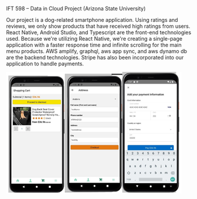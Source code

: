 IFT 598 – Data in Cloud Project (Arizona State University) 

Our project is a dog-related smartphone application. Using ratings and reviews, we only show products that have received high ratings from users. React Native, Android Studio, and Typescript are the front-end technologies used.
Because we're utilizing React Native, we're creating a single-page application with a faster response time and infinite scrolling for the main menu products.
AWS amplify, graphql, aws app sync, and aws dynamo db are the backend technologies. Stripe has also been incorporated into our application to handle payments.

<img src="project-screenshot.png" />
